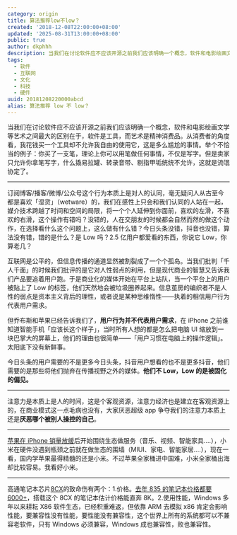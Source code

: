 ```yaml
---
category: origin
title: 算法推荐low不low？
created: '2018-12-08T22:00:00+08:00'
updated: '2025-08-31T13:00:00+08:00'
public: true
author: dkphhh
description: 当我们在讨论软件应不应该开源之前我们应该明确一个概念，软件和电影绘画文学等艺术之间最大的区别在于，软件是工具，而艺术是精神消费品。
tags:
  - 软件
  - 互联网
  - 文化
  - 科技
  - 硬件
uuid: 20181208220000abcd
alias: 算法推荐 low 不 low？
---
```


当我们在讨论软件应不应该开源之前我们应该明确一个概念，软件和电影绘画文学等艺术之间最大的区别在于，软件是工具，而艺术是精神消费品。从消费者的角度看，我花钱买一个工具却不允许我自由的使用它，这是多么尴尬的事情。举个不恰当的例子：你买了一支笔，理论上你可以用笔做任何事情，不仅是写字。但是卖家只允许你拿笔写字，什么撬易拉罐、转录音带、剔指甲垢统统不允许，这就是流氓协定了。

---

订阅博客/播客/微博/公众号这个行为本质上是对人的认同，毫无疑问人从古至今都是喜欢「湿货」（wetware）的，我们在感性上只会和我们认同的人站在一起，媒介技术跨越了时间和空间的局限，将一个个人延伸到你面前，喜欢的左滑，不喜欢的右滑，这个操作有错吗？没错的，人在交朋友的时候都会自然而然的做这个动作，在选择看什么这个问题上，这么做有什么错？今日头条没错，抖音也没错，算法没有错，错的是什么？是 Low 吗？2.5 亿用户都爱看的东西，你说它 Low，你算老几？

互联网是公平的，但信息传播的通道显然被割裂成了一个个孤岛。当我们批判「千人千面」的时候我们批评的是它对人性弱点的利用，但是现代商业的智慧又告诉我们产品要追着用户跑。于是商业化的媒体开始在平台上站队，当一个平台上的用户被贴上了 Low 的标签，他们天然地会被垃圾圈养起来。信息茧房的编织者不是人性的弱点是资本主义背后的理性，或者说是某种思维惰性——执着的相信用户行为代表用户需求。

但乔布斯和苹果已经告诉我们了，**用户行为并不代表用户需求**，在 iPhone 之前谁知道智能手机「应该长这个样子」，当时所有人想的都是怎么把电脑 UI 缩放到一块巴掌大的屏幕上，他们的理由也很简单——「用户习惯在电脑上的操作逻辑」。太阳底下没有新鲜事。

今日头条的用户需要的不是更多今日头条，抖音用户想看的也不是更多抖音，他们需要的是那些将他们抛弃在传播视野之外的媒体。**他们不 Low，Low 的是被固化的偏见。**

---

注意力是本质上是人的时间，这是个客观资源，注意力经济也是建立在客观资源上的，在商业模式这一点毛病也没有，大家厌恶超级 app 争夺我们的注意力本质上还是**厌恶哪个被别人操控的自己**。

---

[苹果在 iPhone 销量放缓](https://www.36kr.com/p/5164480)后开始围绕生态做服务（音乐、视频、智能家具....），小米在硬件没遇到瓶颈之前就在做生态的围墙（MIUI、家电、智能家居....），现在一看，国内学苹果最得精髓的还是小米。不过苹果全家桶进中国难，小米全家桶出海却比较容易。我看好小米。

---

高通笔记本芯片[8CX](https://cn.engadget.com/2018/12/07/qualcomm-8cx-chipset-laptop-hands-on/)的致命伤有两个：1.价格。[去年 835 的笔记本价格都要 6000+](http://tech.sina.com.cn/n/u/2018-06-21/doc-ihefphqk9971063.shtml)，搭载这个 8CX 的笔记本估计价格能直奔 8K。2.使用性能，Windows 多年以来耕耘 X86 软件生态，已经积重难返，但依靠 ARM 去模拟 x86 肯定会影响性能，要兼容性没有性能，要性能没有兼容性，这个世界上所有的系统都可以不兼容老软件，只有 Windows 必须兼容，Windows 成也兼容性，败也兼容性。
